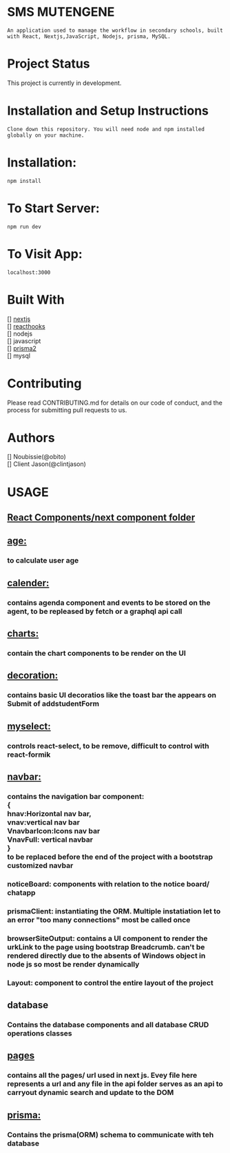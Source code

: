 <h1> SMS MUTENGENE </h1>

    An application used to manage the workflow in secondary schools, built with React, Nextjs,JavaScript, Nodejs, prisma, MySQL.

<h1>Project Status</h1>
This project is currently in development.



<h1>Installation and Setup Instructions</h1>

    Clone down this repository. You will need node and npm installed globally on your machine.

<h1>Installation:</h1>

    npm install


<h1>To Start Server:</h1>

    npm run dev


<h1>To Visit App:</h1>

    localhost:3000

<h1>Built With</h1>
[] <a href="https://nextjs.org/docs">nextjs</a><br/>
[] <a href="https://reactjs.org/docs/hooks-intro.html">reacthooks</a><br/>
[] nodejs<br/>
[] javascript<br/>
[] <a href="https://www.prisma.io/docs/">prisma2</a><br/>
[] mysql<br/>

<h1>Contributing</h1>
    Please read CONTRIBUTING.md for details on our code of conduct, and the process for submitting pull requests to us.

<h1>Authors</h1>
[] Noubissie(@obito)<br/>
[] Client Jason(@clintjason)<br/>
<h1>USAGE</h1>
<h2 ><a href="https://gitlab.com/obito0/sms-mutengene/-/tree/master/components">React Components/next component folder</a></h2>
<h2  ><a href="https://gitlab.com/obito0/sms-mutengene/-/tree/master/components/age">age:</a></h2>
<h3> to calculate user age</h3>

<h2 ><a href="https://gitlab.com/obito0/sms-mutengene/-/tree/master/components/calendar">calender: </a></h2>
<h3>contains agenda component and events to be stored on the agent, to be repleased by fetch or a graphql api call </h3>

<h2 ><a href="https://gitlab.com/obito0/sms-mutengene/-/tree/master/components/charts">charts:</a> </h2>
<h3>contain the chart components to be render on the UI</h3>

<h2 ><a href="https://gitlab.com/obito0/sms-mutengene/-/tree/master/components/decoration">decoration:</a> </h2>
<h3>contains basic UI decoratios like the toast bar the appears on Submit of addstudentForm</h3>

<h2 ><a href="https://gitlab.com/obito0/sms-mutengene/-/tree/master/components/myselect">myselect:</a> </h2>
<h3>controls react-select, to be remove, difficult to control with react-formik</h3>

<h2 ><a href="https://gitlab.com/obito0/sms-mutengene/-/tree/master/components/navbar">navbar:</a> </h2>
<h3>contains the navigation bar component: </br>
    {</br>hnav:Horizontal nav bar,</br> vnav:vertical nav bar</br> VnavbarIcon:Icons nav bar</br>
    VnavFull: vertical navbar</br>}</br>
    to be replaced before the end of the project with a bootstrap customized navbar
    </h3>
<h3>noticeBoard: components with relation to the notice board/ chatapp</h3>
<h3>prismaClient: instantiating the ORM. Multiple instatiation let to an error "too many connections" most be called once </h3>
<h3>browserSiteOutput: contains a UI component to render the urkLink to the page using bootstrap Breadcrumb. can't be rendered directly due to the absents of Windows object in node js so most be render dynamically </h3>  
<h3>Layout: component to control the entire layout of the project</h3>   
<h3></h3>   
<h2 href=>database</h2>
<h3>Contains the database components and all database CRUD operations classes</h3>
<h2 ><a href="https://gitlab.com/obito0/sms-mutengene/-/tree/master/pages">pages</a></h2>
<h3>contains all the pages/ url used in next js. Evey file here represents a url and any file in the api folder serves as an api to carryout dynamic search and update to the DOM</h3>
<h2 ><a href="https://gitlab.com/obito0/sms-mutengene/-/tree/master/prisma">prisma:</a></h2>
<h3>Contains the prisma(ORM) schema to communicate with teh database</h3>
